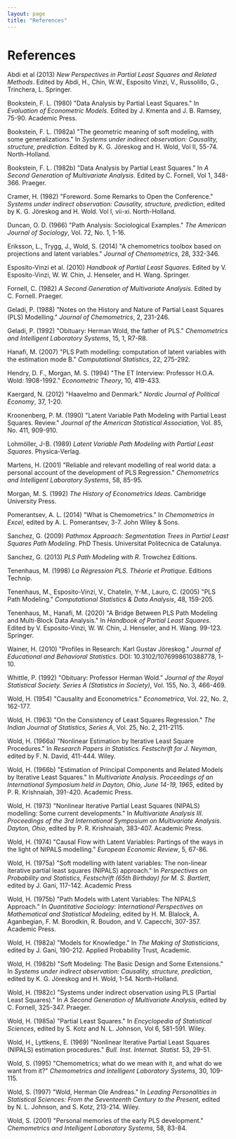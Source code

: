 ```yaml
---
layout: page
title: "References"
---
```


# References

<a name="Abdietal2013"></a> Abdi et al (2013) _New Perspectives in Partial Least Squares and Related Methods_. Edited by Abdi, H., Chin, W.W., Esposito Vinzi, V., Russolillo, G., Trinchera, L. Springer.

<a name="Bookstein1980"></a> Bookstein, F. L. (1980) "Data Analysis by Partial Least Squares." In _Evaluation of Econometric Models_. Edited by J. Kmenta and J. B. Ramsey, 75-90. Academic Press.

<a name="Bookstein1982"></a> Bookstein, F. L. (1982a) "The geometric meaning of soft modeling, with some generalizations." In _Systems under indirect observation: Causality, structure, prediction_. Edited by K. G. Jöreskog and H. Wold, Vol II, 55-74. North-Holland.

<a name="Bookstein1982b"></a> Bookstein, F. L.  (1982b) "Data Analysis by Partial Least Squares." In _A Second Generation of Multivariate Analysis_. Edited by C. Fornell, Vol 1, 348-366. Praeger.

<a name="Cramer1982"></a> Cramer, H. (1982) "Foreword. Some Remarks to Open the Conference." _Systems under indirect observation: Causality, structure, prediction_, edited by K. G. Jöreskog and H. Wold. Vol I, vii-xi. North-Holland.

<a name="Duncan1966"></a> Duncan, O. D. (1966) "Path Analysis: Sociological Examples." _The American Journal of Sociology_, Vol. 72, No. 1, 1-16.

<a name="Erikssonetal2014"></a> Eriksson, L., Trygg, J., Wold, S. (2014) "A chemometrics toolbox based on projections and latent variables." _Journal of Chemometrics_, 28, 332-346.

<a name="Espositoetal2010"></a> Esposito-Vinzi et al. (2010) _Handbook of Partial Least Squares_. Edited by V. Esposito-Vinzi, W. W. Chin, J. Henseler, and H. Wang. Springer.

<a name="Fornell1982"></a> Fornell, C. (1982) _A Second Generation of Multivariate Analysis_. Edited by C. Fornell. Praeger.

<a name="Geladi1988"></a> Geladi, P. (1988) "Notes on the History and Nature of Partial Least Squares (PLS) Modelling." _Journal of Chemometrics_, 2, 231-246.

<a name="Geladi1992"></a> Geladi, P. (1992) "Obituary: Herman Wold, the father of PLS." _Chemometrics and Intelligent Laboratory Systems_, 15, 1, R7-R8.

<a name="Hanafi2007"></a> Hanafi, M. (2007) "PLS Path modelling: computation of latent variables with the estimation mode B." _Computational Statistics_, 22, 275-292.

<a name="HendryMorgan1994"></a> Hendry, D. F., Morgan, M. S. (1994) "The ET Interview: Professor H.O.A. Wold: 1908-1992." _Econometric Theory_, 10, 419-433.

<a name="Kaergard2012"></a> Kaergard, N. (2012) "Haavelmo and Denmark." _Nordic Journal of Political Economy_, 37, 1-20.

<a name="Kroonenberg1990"></a> Kroonenberg, P. M. (1990) "Latent Variable Path Modeling with Partial Least Squares. Review." _Journal of the American Statistical Association_, Vol. 85, No. 411, 909-910.

<a name="Lohmoller1989"></a> Lohmöller, J-B. (1989) _Latent Variable Path Modeling with Partial Least Squares_. Physica-Verlag.

<a name="Martens2001"></a> Martens, H. (2001) "Reliable and relevant modelling of real world data: a personal account of the development of PLS Regression." _Chemometrics and Intelligent Laboratory Systems_, 58, 85-95.

<a name="Morgan1992"></a> Morgan, M. S. (1992) _The History of Econometrics Ideas_. Cambridge University Press.

<a name="Pomerantsev2014"></a> Pomerantsev, A. L. (2014) "What is Chemometrics." In _Chemometrics in Excel_, edited by A. L. Pomerantsev, 3-7. John Wiley & Sons.

<a name="Sanchez2009"></a> Sanchez, G. (2009) _Pathmox Approach: Segmentation Trees in Partial Least Squares Path Modeling_. PhD Thesis. Universitat Politecnica de Catalunya.

<a name="Sanchez2013"></a> Sanchez, G. (2013) _PLS Path Modeling with R_. Trowchez Editions.

<a name="Tenenhaus1998"></a> Tenenhaus, M. (1998) _La Régression PLS. Théorie et Pratique_. Editions Technip.

<a name="Tenenhausetal2005"></a> Tenenhaus, M., Esposito-Vinzi, V., Chatelin, Y-M., Lauro, C. (2005) "PLS Path Modeling." _Computational Statistics & Data Analysis_, 48, 159-205.

<a name="TenenhausHanafi2010"></a> Tenenhaus, M., Hanafi, M. (2020) "A Bridge Between PLS Path Modeling and Multi-Block Data Analysis." In _Handbook of Partial Least Squares_. Edited by V. Esposito-Vinzi, W. W. Chin, J. Henseler, and H. Wang. 99-123. Springer.

<a name="Wainer2010"></a> Wainer, H. (2010) "Profiles in Research: Karl Gustav Jöreskog." _Journal of Educational and Behavioral Statistics_. DOI: 10.3102/1076998610388778, 1-10.

<a name="Whittle1992"></a> Whittle, P. (1992) "Obituary: Professor Herman Wold." _Journal of the Royal Statistical Society. Series A (Statistics in Society)_, Vol. 155, No. 3, 466-469.

<a name="Wold1954"></a> Wold, H. (1954) "Causality and Econometrics." _Econometrica_, Vol. 22, No. 2, 162-177.

<a name="Wold1963"></a> Wold, H. (1963) "On the Consistency of Least Squares Regression." _The Indian Journal of Statistics, Series A_, Vol. 25, No. 2, 211-2115.

<a name="Wold1966a"></a> Wold, H. (1966a) "Nonlinear Estimation by Iterative Least Square Procedures." In _Research Papers in Statistics. Festschrift for J. Neyman_, edited by F. N. David, 411-444. Wiley.

<a name="Wold1966b"></a> Wold, H. (1966b) "Estimation of Principal Components and Related Models by Iterative Least Squares." In _Multivariate Analysis. Proceedings of an International Symposium held in Dayton, Ohio, June 14-19, 1965_, edited by P. R. Krishnaiah, 391-420. Academic Press.

<a name="Wold1973"></a> Wold, H. (1973) "Nonlinear Iterative Partial Least Squares (NIPALS) modelling: Some current developments." In _Multivariate Analysis III. Proceedings of the 3rd International Symposium on Multivariate Analysis. Dayton, Ohio_, edited by P. R. Krishnaiah, 383-407. Academic Press.

<a name="Wold1974"></a> Wold, H. (1974) "Causal Flow with Latent Variables: Partings of the ways in the light of NIPALS modelling." _European Economic Review_, 5, 67-86.

<a name="Wold1975a"></a> Wold, H. (1975a) "Soft modelling with latent variables: The non-linear iterative partial least squares (NIPALS) approach." In _Perspectives on Probability and Statistics, Festschrift (65th Birthday) for M. S. Bartlett_, edited by J. Gani, 117-142. Academic Press

<a name="Wold1975b"></a> Wold, H. (1975b) "Path Models with Latent Variables: The NIPALS Approach." In _Quantitative Sociology: International Perspectives on Mathematical and Statistical Modeling_, edited by H. M. Blalock, A. Aganbegian, F. M. Borodkin, R. Boudon, and V. Capecchi, 307-357. Academic Press.

<a name="Wold1982a"></a> Wold, H. (1982a) "Models for Knowledge." In _The Making of Statisticians_, edited by J. Gani, 190-212. Applied Probability Trust, Academic.

<a name="Wold1982b"></a> Wold, H. (1982b) "Soft Modeling: The Basic Design and Some Extensions." In _Systems under indirect observation: Causality, structure, prediction_, edited by K. G. Jöreskog and H. Wold, 1-54. North-Holland.

<a name="Wold1982c"></a> Wold, H. (1982c) "Systems under indirect observation using PLS (Partial Least Squares)." In _A Second Generation of Multivariate Analysis_, edited by C. Fornell, 325-347. Praeger.

<a name="Wold1985a"></a> Wold, H. (1985a) "Partial Least Squares." In _Encyclopedia of Statistical Sciences_, edited by S. Kotz and N. L. Johnson, Vol 6, 581-591. Wiley.

<a name="WoldLyttkens1969"></a> Wold, H., Lyttkens, E. (1969) "Nonlinear Iterative Partial Least Squares (NIPALS) estimation procedures." _Bull. Inst. Internat. Statist._ 53, 29-51.

<a name="Wold1995"></a> Wold, S. (1995) "Chemometrics; what do we mean with it, and what do we want from it?" _Chemometrics and Intelligent Laboratory Systems_, 30, 109-115.

<a name="Wold1997"></a> Wold, S. (1997) "Wold, Herman Ole Andreas." In _Leading Personalities in Statistical Sciences: From the Seventeenth Century to the Present_, edited by N. L. Johnson, and S. Kotz, 213-214. Wiley.

<a name="Wold2001"></a> Wold, S. (2001) "Personal memories of the early PLS development." _Chemometrics and Intelligent Laboratory Systems_, 58, 83-84.

